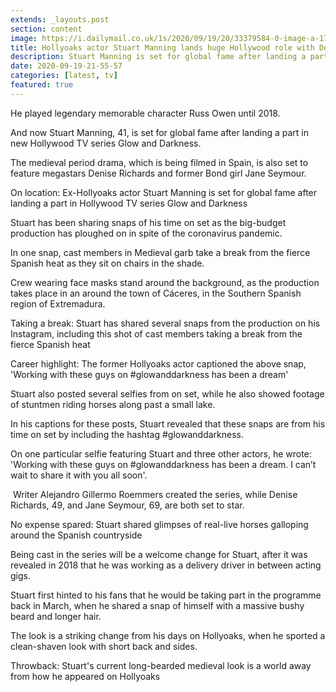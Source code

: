```yaml
---
extends: _layouts.post
section: content
image: https://i.dailymail.co.uk/1s/2020/09/19/20/33379584-0-image-a-17_1600543473051.jpg 
title: Hollyoaks actor Stuart Manning lands huge Hollywood role with Denise Richards 
description: Stuart Manning is set for global fame after landing a part in Hollywood TV series Glow and Darkness. The medieval period drama will also feature former Bond girl Jane Seymour. 
date: 2020-09-19-21-55-57 
categories: [latest, tv] 
featured: true 
--- 
```

He played legendary memorable character Russ Owen until 2018.

And now Stuart Manning, 41, is set for global fame after landing a part in new Hollywood TV series Glow and Darkness.

The medieval period drama, which is being filmed in Spain, is also set to feature megastars Denise Richards and former Bond girl Jane Seymour. 

On location: Ex-Hollyoaks actor Stuart Manning is set for global fame after landing a part in Hollywood TV series Glow and Darkness

 Stuart has been sharing snaps of his time on set as the big-budget production has ploughed on in spite of the coronavirus pandemic. 

In one snap, cast members in Medieval garb take a break from the fierce Spanish heat as they sit on chairs in the shade. 

Crew wearing face masks stand around the background, as the production takes place in an around the town of Cáceres, in the Southern Spanish region of Extremadura.

Taking a break: Stuart has shared several snaps from the production on his Instagram, including this shot of cast members taking a break from the fierce Spanish heat 

Career highlight: The former Hollyoaks actor captioned the above snap, 'Working with these guys on #glowanddarkness has been a dream'

Stuart also posted several selfies from on set, while he also showed footage of stuntmen riding horses along past a small lake.  

In his captions for these posts, Stuart revealed that these snaps are from his time on set by including the hashtag #glowanddarkness.  

On one particular selfie featuring Stuart and three other actors, he wrote: 'Working with these guys on #glowanddarkness has been a dream. I can’t wait to share it with you all soon'.

 Writer Alejandro Gillermo Roemmers created the series, while Denise Richards, 49, and Jane Seymour, 69, are both set to star. 

No expense spared: Stuart shared glimpses of real-live horses galloping around the Spanish countryside

Being cast in the series will be a welcome change for Stuart, after it was revealed in 2018 that he was working as a delivery driver in between acting gigs. 

Stuart first hinted to his fans that he would be taking part in the programme back in March, when he shared a snap of himself with a massive bushy beard and longer hair.

The look is a striking change from his days on Hollyoaks, when he sported a clean-shaven look with short back and sides.  

Throwback: Stuart's current long-bearded medieval look is a world away from how he appeared on Hollyoaks

